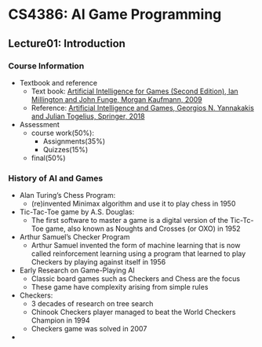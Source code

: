 # CS4386: AI Game Programming

## Lecture01: Introduction

### Course Information

* Textbook and reference
  * Text book: [Artificial Intelligence for Games (Second Edition), Ian Millington and John Funge, Morgan Kaufmann, 2009](<https://www.sciencedirect.com/book/9780123747310/artificial-intelligence-for-games>)
  * Reference: [Artificial Intelligence and Games, Georgios N. Yannakakis and Julian Togelius, Springer, 2018](<https://link.springer.com/book/10.1007/978-3-319-63519-4>)
* Assessment
  * course work(50%):
    * Assignments(35%)
    * Quizzes(15%)
  * final(50%)

### History of AI and Games

* Alan Turing’s Chess Program:
  * (re)invented Minimax algorithm and use it to play chess in 1950
* Tic-Tac-Toe game by A.S. Douglas:
  * The first software to master a game is a digital version of the Tic-Tc-Toe game, also known as Noughts and Crosses (or OXO) in 1952
* Arthur Samuel’s Checker Program
  * Arthur Samuel invented the form of machine learning that is now called reinforcement learning using a program that learned to play Checkers by playing against itself in 1956
* Early Research on Game-Playing AI
  * Classic board games such as Checkers and Chess are the focus
  * These game have complexity arising from simple rules
* Checkers: 
  * 3 decades of research on tree search
  * Chinook Checkers player managed to beat the World Checkers Champion in 1994
  * Checkers game was solved in 2007
* 

